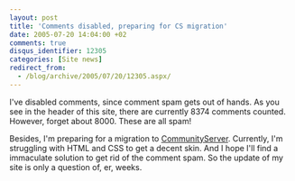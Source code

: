 ```yaml
---
layout: post
title: 'Comments disabled, preparing for CS migration'
date: 2005-07-20 14:04:00 +02
comments: true
disqus_identifier: 12305
categories: [Site news]
redirect_from:
  - /blog/archive/2005/07/20/12305.aspx/
---
```


I've disabled comments, since comment spam gets out of hands. As you see in the header of this site, there are currently 8374 comments counted. However, forget about 8000. These are all spam!

Besides, I'm preparing for a migration to [CommunityServer](http://communityserver.org/). Currently, I'm struggling with HTML and CSS to get a decent skin. And I hope I'll find a immaculate solution to get rid of the comment spam. So the update of my site is only a question of, er, weeks.

